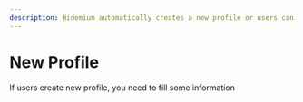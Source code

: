 ```yaml
---
description: Hidemium automatically creates a new profile or users can create a profile !
---
```


# New Profile

If users create new profile, you need to fill some information
